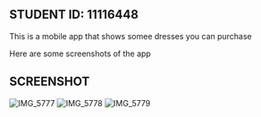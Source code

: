 ## STUDENT ID: 11116448


This is a mobile app that shows somee dresses you can purchase

Here are some screenshots of the app

## SCREENSHOT

![IMG_5777](https://github.com/Rashid2006/rn-assignment6-11116448/assets/151881974/6e68e7ff-3299-4bb5-a6e2-9cf7a8fbb91f)
![IMG_5778](https://github.com/Rashid2006/rn-assignment6-11116448/assets/151881974/498ee44c-c428-407c-9160-b9374e744476)
![IMG_5779](https://github.com/Rashid2006/rn-assignment6-11116448/assets/151881974/90d8fce9-6462-46d3-b372-0e8cf517c950)
